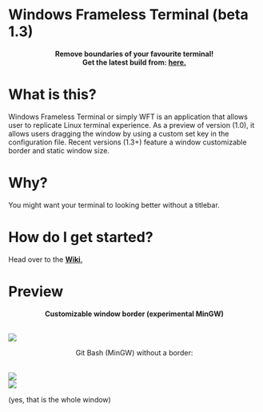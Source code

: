 # Windows Frameless Terminal (beta 1.3)
<p align="center">
  <b>Remove boundaries of your favourite terminal!</b> <br>
  <strong>Get the latest build from: <a href=https://github.com/pointerboy/Windows-Frameless-Terminal/releases/tag/beta1.3">here.</a></strong>
</p>
 
# What is this?
Windows Frameless Terminal or simply WFT is an application that allows user to replicate Linux terminal experience. As a preview of version (1.0), it allows users dragging the window by using a custom set key in the configuration file. Recent versions (1.3+) feature a window customizable border and static window size.

# Why?
You might want your terminal to looking better without a titlebar.

# How do I get started?
Head over to the <a href="https://github.com/pointerboy/Windows-Frameless-Terminal/wiki"><strong>Wiki</strong>.</a>

# Preview
<p align="center"><strong>Customizable window border (experimental MinGW)</strong></p> <br>
<img src="https://i.postimg.cc/cJhjf09G/colorterminak.png"><br>
<p align="center">Git Bash (MinGW) without a border:</p> <br>
<img src="https://i.postimg.cc/dQ8k8ZtM/whole-Window.png"><br>
<img src="https://i.postimg.cc/yxXDBtr6/example.gif"><br>

(yes, that is the whole window)



